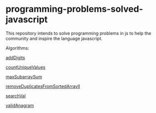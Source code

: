 # programming-problems-solved-javascript

This repository intends to solve programming problems in js to help the community and inspire the language javascript.

Algorithms:

[addDigits](./addDigits/index.js)

[countUniqueValues](./countUniqueValues/index.js)

[maxSubarraySum](./maxSubarraySum/index.js)

[removeDuplicatesFromSortedArrayII](./removeDuplicatesFromSortedArrayII/index.js)

[searchVal](./searchVal/index.js)

[validAnagram](./validAnagram/index.js)
